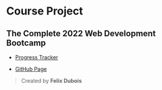 # Course Project

## The Complete 2022 Web Development Bootcamp

- [Progress Tracker](https://github.com/Felix-Db1/Web-Dev-Course-Progress)

- [GitHub Page](https://felix-db1.github.io/Web-Dev-Course-Project/)

> Created by **Felix Dubois**

<!-- REBASE-5 -->
